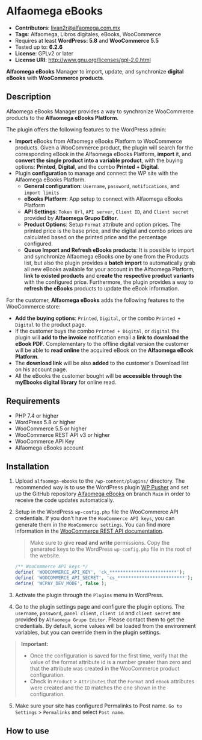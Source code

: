 # Alfaomega eBooks
- **Contributors**: livan2r@alfaomega.com.mx
- **Tags**: Alfaomega, Libros digitales, eBooks, WooCommerce
- Requires at least **WordPress: 5.8** and **WooCommerce 5.5**
- Tested up to: **6.2.6**
- **License**: GPLv2 or later
- **License URI**: http://www.gnu.org/licenses/gpl-2.0.html

**Alfaomega eBooks** Manager to import, update, and synchronize **digital eBooks** with **WooCommerce products**.

##  Description

Alfaomega eBooks Manager provides a way to synchronize WooCommerce products to the **Alfaomega eBooks Platform**.

The plugin offers the following features to the WordPress admin:
- **Import** eBooks from Alfaomega eBooks Platform to WooCommerce products. Given a WooCommerce product, the plugin will search for the corresponding eBook in the Alfaomega eBooks Platform, **import** it, and **convert the single product into a variable product**, with the buying options: **Printed**, **Digital**, and the combo **Printed + Digital**.
- Plugin **configuration** to manage and connect the WP site with the Alfaomega eBooks Platform.
  - **General configuration**: `Username`, `password`, `notifications`, and `import limits`
  - **eBooks Platform**: App setup to connect with Alfaomega eBooks Platform
  - **API Settings**: `Token Url`, `API server`, `Client ID`, and `Client secret` provided by **Alfaomega Grupo Editor**.
  - **Product Options**: Setup `Format` attribute and option prices. The printed price is the base price, and the digital and combo prices are calculated based on the printed price and the percentage configured.
  - **Queue Import and Refresh eBooks products**: It is possible to import and synchronize Alfaomega eBooks one by one from the Products list, but also the plugin provides a **batch import** to automatically grab all new eBooks available for your account in the Alfaomega Platform, **link to existed products** and **create the respective product variants** with the configured price. Furthermore, the plugin provides a way to **refresh the eBooks** products to update the eBook information.

For the customer, **Alfaomega eBooks** adds the following features to the WooCommerce store:
- **Add the buying options**: `Printed`, `Digital`, or the combo `Printed + Digital` to the product page.
- If the customer buys the combo `Printed + Digital`, or `digital` the plugin will **add to the invoice** notification email a **link to download the eBook PDF**. Complementary to the offline digital version the customer will be able to **read online** the acquired eBook on the **Alfaomega eBook Platform**.
- The **download link** will be also **added** to the customer's Download list on his account page.
- All the eBooks the customer bought will be **accessible through the myEbooks digital library** for online read.

##  Requirements
- PHP 7.4 or higher
- WordPress 5.8 or higher
- WooCommerce 5.5 or higher
- WooCommerce REST API v3 or higher
- WooCommerce API Key
- Alfaomega eBooks account

##  Installation

1. Upload `alfaomega-ebooks` to the `/wp-content/plugins/` directory. The recommended way is to use the WordPress plugin [WP Pusher](https://wppusher.com/) and set up the GitHub repository [Alfaomega eBooks](https://github.com/AlfaomegaGrupoEditor/alfaomega-ebooks) on branch `Main` in order to receive the code updates automatically.
2. Setup in the WordPress `wp-config.php` file the WooCommerce API credentials. If you don't have the `WooCommerce API keys`, you can generate them in the `WooCommerce settings`. You can find more information in the [WooCommerce REST API documentation](https://woocommerce.github.io/woocommerce-rest-api-docs/#authentication). 

    > Make sure to give **read and write** permissions. Copy the generated keys to the WordPress `wp-config.php` file in the root of the website.
    ```PHP
    /** WooCommerce API keys */
    define( 'WOOCOMMERCE_API_KEY', 'ck_*************************');
    define( 'WOOCOMMERCE_API_SECRET', 'cs_*************************');
    define( 'WCPAY_DEV_MODE', false );
    ```
3. Activate the plugin through the `Plugins` menu in WordPress.
4. Go to the plugin settings page and configure the plugin options. The `username`, `password`, `panel client`, `client id` and `client secret` are provided by `Alfaomega Grupo Editor`. Please contact them to get the credentials. By default, some values will be loaded from the environment variables, but you can override them in the plugin settings. 
  > **Important:**
  > - Once the configuration is saved for the first time, verify that the value of the format attribute id is a number greater than zero and that the attribute was created in the WooCommerce product configuration.
  > - Check in `Product` > `Attributes` that the `Format` and `eBook` attributes were created and the `ID` matches the one shown in the configuration.
5. Make sure your site has configured Permalinks to Post name. `Go to Settings` > `Permalinks` and select `Post name`.

## How to use
